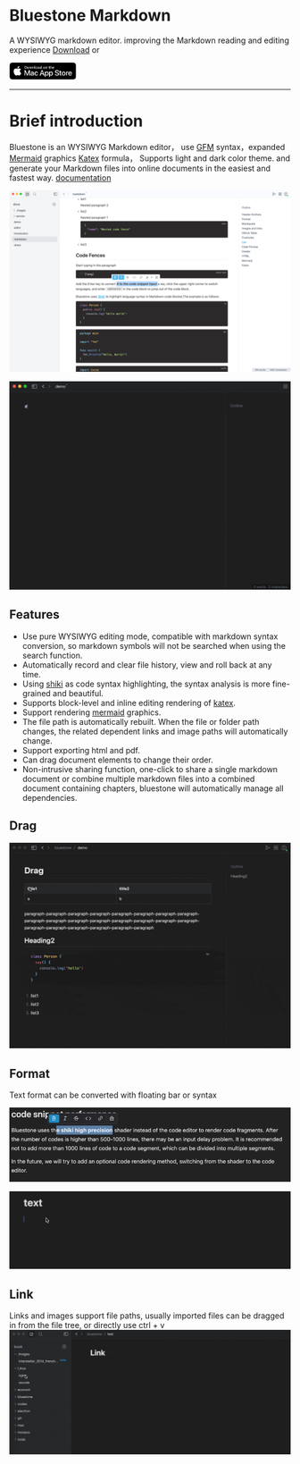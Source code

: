 # Bluestone Markdown
A WYSIWYG markdown editor. improving the Markdown reading and editing experience [Download](https://github.com/1943time/bluestone/releases/latest) or

<a href="https://apps.apple.com/us/app/bluestone-markdown/id6451391474"><img src="docs/assets/mac-store.svg" style="width:120px"/><a>

***

# Brief introduction

Bluestone is an WYSIWYG Markdown editor，
use [GFM](https://github.github.com/gfm/) syntax，expanded [Mermaid](https://mermaid.js.org/) graphics [Katex](https://katex.org/) formula，
Supports light and dark color theme. and generate your Markdown files into online documents in the easiest and fastest way.
[documentation](https://pb.bluemd.me/official/book/docs/introduction)

![](./docs/assets/d1.png)

![](./docs/assets/syntax.gif)

## Features
- Use pure WYSIWYG editing mode, compatible with markdown syntax conversion, so markdown symbols will not be searched when using the search function.
- Automatically record and clear file history, view and roll back at any time.
- Using [shiki](https://github.com/shikijs/shiki) as code syntax highlighting, the syntax analysis is more fine-grained and beautiful.
- Supports block-level and inline editing rendering of [katex](https://katex.org/).
- Support rendering [mermaid](https://mermaid.js.org/) graphics.
- The file path is automatically rebuilt. When the file or folder path changes, the related dependent links and image paths will automatically change.
- Support exporting html and pdf.
- Can drag document elements to change their order.
- Non-intrusive sharing function, one-click to share a single markdown document or combine multiple markdown files into a combined document containing chapters, bluestone will automatically manage all dependencies.

## Drag
![](./docs/assets/drag.gif)

## Format

Text format can be converted with floating bar or syntax

![](./docs/assets/text.png)

![](./docs/assets/test1.gif)

## Link
Links and images support file paths, usually imported files can be dragged in from the file tree, or directly use ctrl + v
![](./docs/assets/link.gif)




